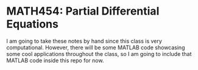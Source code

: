 # MATH454: Partial Differential Equations



I am going to take these notes by hand since this class is very computational. However, there will be some MATLAB code showcasing some cool applications throughout the class, so I am going to include that MATLAB code inside this repo for now.